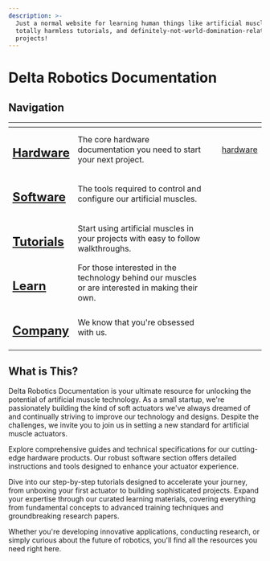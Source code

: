 ```yaml
---
description: >-
  Just a normal website for learning human things like artificial muscles,
  totally harmless tutorials, and definitely-not-world-domination-related
  projects!
---
```


# Delta Robotics Documentation

## Navigation



<table data-view="cards"><thead><tr><th></th><th></th><th></th><th data-hidden data-card-target data-type="content-ref"></th></tr></thead><tbody><tr><td><h2><a href="hardware/">Hardware</a></h2></td><td>The core hardware documentation you need to start your next project.</td><td></td><td><a href="hardware/">hardware</a></td></tr><tr><td><h2><a href="software/">Software</a></h2></td><td>The tools required to control and configure our artificial muscles.</td><td></td><td></td></tr><tr><td><h2><a href="tutorials/">Tutorials</a></h2></td><td>Start using artificial muscles in your projects with easy to follow walkthroughs.</td><td></td><td></td></tr><tr><td><h2><a href="learn/">Learn</a></h2></td><td>For those interested in the technology behind our muscles or are interested in making their own.</td><td></td><td></td></tr><tr><td><h2><a href="company/">Company</a></h2></td><td>We know that you're obsessed with us.</td><td></td><td></td></tr></tbody></table>

## What is This?

Delta Robotics Documentation is your ultimate resource for unlocking the potential of artificial muscle technology. As a small startup, we're passionately building the kind of soft actuators we've always dreamed of and continually striving to improve our technology and designs. Despite the challenges, we invite you to join us in setting a new standard for artificial muscle actuators.

Explore comprehensive guides and technical specifications for our cutting-edge hardware products. Our robust software section offers detailed instructions and tools designed to enhance your actuator experience.

Dive into our step-by-step tutorials designed to accelerate your journey, from unboxing your first actuator to building sophisticated projects. Expand your expertise through our curated learning materials, covering everything from fundamental concepts to advanced training techniques and groundbreaking research papers.

Whether you're developing innovative applications, conducting research, or simply curious about the future of robotics, you'll find all the resources you need right here.
